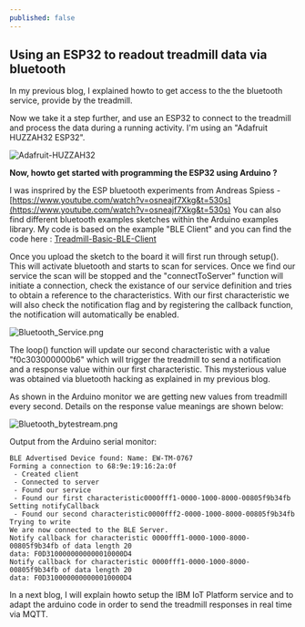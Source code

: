 ```yaml
---
published: false
---
```

## Using an ESP32 to readout treadmill data via bluetooth

In my previous blog, I explained howto to get access to the the bluetooth service, provide by the treadmill.

Now we take it a step further, and use an ESP32 to connect to the treadmill and process the data during a running activity. I'm using an "Adafruit HUZZAH32 ESP32".

![Adafruit-HUZZAH32]({{site.baseurl}}/images/Adafruit-HUZZAH32.jpg)

**Now, howto get started with programming the ESP32 using Arduino ?**

I was insprired by the ESP bluetooth experiments from Andreas Spiess - 
[https://www.youtube.com/watch?v=osneajf7Xkg&t=530s](https://www.youtube.com/watch?v=osneajf7Xkg&t=530s)
You can also find different bluetooth examples sketches within the Arduino examples library. My code is based on the example "BLE Client" and you can find the code here : [Treadmill-Basic-BLE-Client](https://github.com/yvesdebeer/Treadmill-Bluetooth-IoT.git)

Once you upload the sketch to the board it will first run through setup().
This will activate bluetooth and starts to scan for services. Once we find our service the scan will be stopped and the "connectToServer" function will initiate a connection, check the existance of our service definition and tries to obtain a reference to the characteristics. With our first characteristic we will also check the notification flag and by registering the callback function, the notification will automatically be enabled.

![Bluetooth_Service.png]({{site.baseurl}}/images/Bluetooth_Service.png)

The loop() function will update our second characteristic with a value "f0c303000000b6" which will trigger the treadmill to send a notification and a response value within our first characteristic.
This mysterious value was obtained via bluetooth hacking as explained in my previous blog.

As shown in the Arduino monitor we are getting new values from treadmill every second. Details on the response value meanings are shown below:

![Bluetooth_bytestream.png]({{site.baseurl}}/images/Bluetooth_bytestream.png)

Output from the Arduino serial monitor:

```Starting Arduino BLE Client application...
BLE Advertised Device found: Name: EW-TM-0767
Forming a connection to 68:9e:19:16:2a:0f
 - Created client
 - Connected to server
 - Found our service
 - Found our first characteristic0000fff1-0000-1000-8000-00805f9b34fb
Setting notifyCallback
 - Found our second characteristic0000fff2-0000-1000-8000-00805f9b34fb
Trying to write
We are now connected to the BLE Server.
Notify callback for characteristic 0000fff1-0000-1000-8000-00805f9b34fb of data length 20
data: F0D3100000000000010000D4
Notify callback for characteristic 0000fff1-0000-1000-8000-00805f9b34fb of data length 20
data: F0D3100000000000010000D4
```

In a next blog, I will explain howto setup the IBM IoT Platform service and to adapt the arduino code in order to send the treadmill responses in real time via MQTT.
